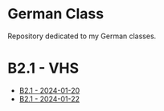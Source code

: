 # German Class
Repository dedicated to my German classes.
# B2.1 - VHS
- [B2.1 - 2024-01-20](B2.1/20250120.md)
- [B2.1 - 2024-01-22](B2.1/20250122.md)